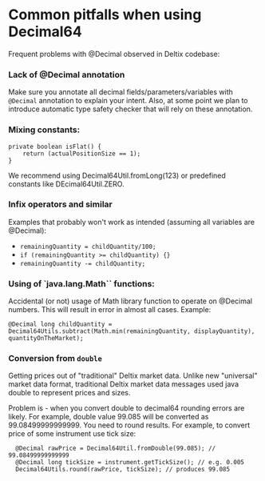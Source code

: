 # Common pitfalls when using Decimal64

Frequent problems with @Decimal observed in Deltix codebase:

### Lack of @Decimal annotation
Make sure you annotate all decimal fields/parameters/variables with ``@Decimal`` annotation to explain your intent. Also, at some point we plan to introduce automatic type safety checker that will rely on these annotation.

### Mixing constants:

```
private boolean isFlat() {
	return (actualPositionSize == 1);
}
```
We recommend using Decimal64Util.fromLong(123) or predefined constants like DEcimal64Util.ZERO.


### Infix operators and similar

Examples that probably won't work as intended (assuming all variables are @Decimal):

* `` remainingQuantity = childQuantity/100; ``
* `` if (remainingQuantity >= childQuantity) {} ``
* `` remainingQuantity -= childQuantity; ``


### Using of `java.lang.Math`` functions:

Accidental (or not) usage of Math library function to operate on @Decimal numbers. This will result in error in almost all cases. Example:

```
@Decimal long childQuantity = Decimal64Utils.subtract(Math.min(remainingQuantity, displayQuantity), quantityOnTheMarket);
```
 
### Conversion from ``double``

Getting prices out of "traditional" Deltix market data. Unlike new "universal" market data format, traditional Deltix market data messages used java double to represent prices and sizes.
 
Problem is - when you convert double to decimal64 rounding errors are likely. For example, double value 99.085 will be converted as 99.08499999999999. You need to round results. 
 For example, to convert price of some instrument use tick size:

``` 
  @Decimal rawPrice = Decimal64Util.fromDouble(99.085); // 99.08499999999999
  @Decimal long tickSize = instrument.getTickSize(); // e.g. 0.005 
  Decimal64Utils.round(rawPrice, tickSize); // produces 99.085
 ```
 